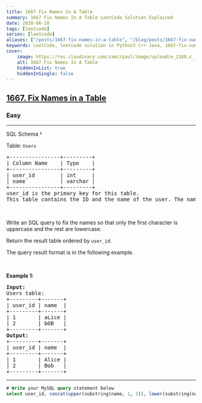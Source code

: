 ```yaml
---
title: 1667 Fix Names In A Table
summary: 1667 Fix Names In A Table LeetCode Solution Explained
date: 2020-06-20
tags: [leetcode]
series: [leetcode]
aliases: ["/posts/1667-fix-names-in-a-table", "/blog/posts/1667-fix-names-in-a-table", "/1667-fix-names-in-a-table"]
keywords: LeetCode, leetcode solution in Python3 C++ Java, 1667-fix-names-in-a-table solution
cover:
    image: https://res.cloudinary.com/samirpaul/image/upload/w_1100,c_fit,co_rgb:FFFFFF,l_text:Arial_70_bold:1667 Fix Names In A Table/problem-solving.webp
    alt: 1667 Fix Names In A Table
    hiddenInList: true
    hiddenInSingle: false
---
```



<h2><a href="https://leetcode.com/problems/fix-names-in-a-table/">1667. Fix Names in a Table</a></h2><h3>Easy</h3><hr><div class="sql-schema-wrapper__3VBi"><a class="sql-schema-link__3cEg">SQL Schema<svg viewBox="0 0 24 24" width="1em" height="1em" class="icon__1Md2"><path fill-rule="evenodd" d="M10 6L8.59 7.41 13.17 12l-4.58 4.59L10 18l6-6z"></path></svg></a></div><div><p>Table: <code>Users</code></p>

<pre>+----------------+---------+
| Column Name    | Type    |
+----------------+---------+
| user_id        | int     |
| name           | varchar |
+----------------+---------+
user_id is the primary key for this table.
This table contains the ID and the name of the user. The name consists of only lowercase and uppercase characters.
</pre>

<p>&nbsp;</p>

<p>Write an SQL query to fix the names so that only the first character is uppercase and the rest are lowercase.</p>

<p>Return the result table ordered by <code>user_id</code>.</p>

<p>The query result format is in the following example.</p>

<p>&nbsp;</p>
<p><strong class="example">Example 1:</strong></p>

<pre><strong>Input:</strong> 
Users table:
+---------+-------+
| user_id | name  |
+---------+-------+
| 1       | aLice |
| 2       | bOB   |
+---------+-------+
<strong>Output:</strong> 
+---------+-------+
| user_id | name  |
+---------+-------+
| 1       | Alice |
| 2       | Bob   |
+---------+-------+
</pre>
</div>

---




```sql
# Write your MySQL query statement below
select user_id, concat(upper(substring(name, 1, 1)), lower(substring(name, 2, length(name)))) as name from Users order by user_id asc;
```
